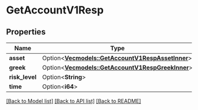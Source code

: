 # GetAccountV1Resp

## Properties

Name | Type | Description | Notes
------------ | ------------- | ------------- | -------------
**asset** | Option<[**Vec<models::GetAccountV1RespAssetInner>**](GetAccountV1Resp_asset_inner.md)> |  | [optional]
**greek** | Option<[**Vec<models::GetAccountV1RespGreekInner>**](GetAccountV1Resp_greek_inner.md)> |  | [optional]
**risk_level** | Option<**String**> |  | [optional]
**time** | Option<**i64**> |  | [optional]

[[Back to Model list]](../README.md#documentation-for-models) [[Back to API list]](../README.md#documentation-for-api-endpoints) [[Back to README]](../README.md)


